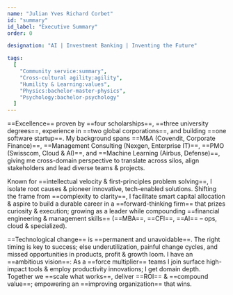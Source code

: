 ```yaml
---
name: "Julian Yves Richard Corbet"
id: "summary"
id_label: "Executive Summary"
order: 0

designation: "AI | Investment Banking | Inventing the Future"

tags:
  [
    "Community service:summary",
    "Cross-cultural agility:agility",
    "Humility & Learning:values",
    "Physics:bachelor-master-physics",
    "Psychology:bachelor-psychology"
  ]
---
```

==Excellence== proven by ==four scholarships==, ==three university degrees==, experience in ==two global corporations==, and building ==one software startup==. My background spans ==M&A (Covendit, Corporate Finance)==, ==Management Consulting (Nexgen, Enterprise IT)==, ==PMO (Swisscom, Cloud & AI)==, and ==Machine Learning (Airbus, Defense)==, giving me cross-domain perspective to translate across silos, align stakeholders and lead diverse teams & projects.

Known for ==intellectual velocity & first-principles problem solving==, I isolate root causes & pioneer innovative, tech-enabled solutions. Shifting the frame from ==complexity to clarity==, I facilitate smart capital allocation & aspire to build a durable career in a ==forward-thinking firm== that prizes curiosity & execution; growing as a leader while compounding ==financial engineering & management skills== (==MBA==, ==CFI==, ==AI== – ops, cloud & specialized).

==Technological change== is ==permanent and unavoidable==. The right timing is key to success; else underutilization, painful change cycles, and missed opportunities in products, profit & growth loom. I have an ==ambitious vision==: As a ==force multiplier== teams I join surface high-impact tools & employ productivity innovations; I get domain depth. Together we ==scale what works==, deliver ==ROI== & ==compound value==; empowering an ==improving organization== that wins.
